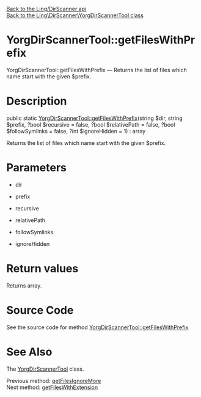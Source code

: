 [Back to the Ling/DirScanner api](https://github.com/lingtalfi/DirScanner/blob/master/doc/api/Ling/DirScanner.md)<br>
[Back to the Ling\DirScanner\YorgDirScannerTool class](https://github.com/lingtalfi/DirScanner/blob/master/doc/api/Ling/DirScanner/YorgDirScannerTool.md)


YorgDirScannerTool::getFilesWithPrefix
================



YorgDirScannerTool::getFilesWithPrefix — Returns the list of files which name start with the given $prefix.




Description
================


public static [YorgDirScannerTool::getFilesWithPrefix](https://github.com/lingtalfi/DirScanner/blob/master/doc/api/Ling/DirScanner/YorgDirScannerTool/getFilesWithPrefix.md)(string $dir, string $prefix, ?bool $recursive = false, ?bool $relativePath = false, ?bool $followSymlinks = false, ?int $ignoreHidden = 1) : array




Returns the list of files which name start with the given $prefix.




Parameters
================


- dir

    

- prefix

    

- recursive

    

- relativePath

    

- followSymlinks

    

- ignoreHidden

    


Return values
================

Returns array.








Source Code
===========
See the source code for method [YorgDirScannerTool::getFilesWithPrefix](https://github.com/lingtalfi/DirScanner/blob/master/YorgDirScannerTool.php#L328-L359)


See Also
================

The [YorgDirScannerTool](https://github.com/lingtalfi/DirScanner/blob/master/doc/api/Ling/DirScanner/YorgDirScannerTool.md) class.

Previous method: [getFilesIgnoreMore](https://github.com/lingtalfi/DirScanner/blob/master/doc/api/Ling/DirScanner/YorgDirScannerTool/getFilesIgnoreMore.md)<br>Next method: [getFilesWithExtension](https://github.com/lingtalfi/DirScanner/blob/master/doc/api/Ling/DirScanner/YorgDirScannerTool/getFilesWithExtension.md)<br>

